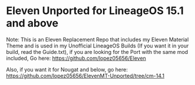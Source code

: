 # Eleven Unported for LineageOS 15.1 and above
Note: This is an Eleven Replacement Repo that includes my Eleven Material Theme and is used in my Unofficial LineageOS Builds (If you want it in your build, read the Guide.txt), if you are looking for the Port with the same mod included, Go here: https://github.com/lopez05656/Eleven

Also, if you want it for Nougat and below, go here: https://github.com/lopez05656/ElevenMT-Unported/tree/cm-14.1


